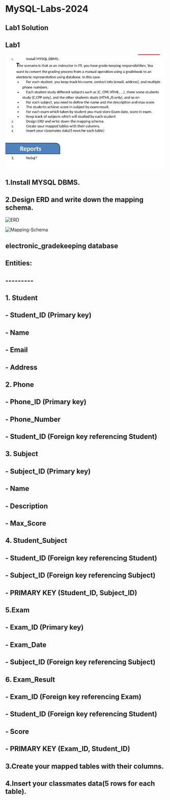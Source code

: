 # MySQL-Labs-2024
## Lab1 Solution

## Lab1
![lab1](https://github.com/fatmakhaledosman/MySQL-Labs-2024/blob/main/Labs-images/lab1.png)

##  1.Install MYSQL DBMS.


## 2.Design ERD and write down the mapping schema.

![ERD]()

![Mapping-Schema]()

## electronic_gradekeeping database

## Entities:
## ---------
## 1. Student
##     - Student_ID (Primary key)
##     - Name
##     - Email
##     - Address

## 2. Phone 
##     - Phone_ID (Primary key)
##     - Phone_Number
##     - Student_ID (Foreign key referencing Student)

## 3. Subject 
##     - Subject_ID (Primary key)
##     - Name
##     - Description 
##     - Max_Score 

## 4. Student_Subject  
##     - Student_ID (Foreign key referencing Student)
##     - Subject_ID (Foreign key referencing Subject)
##     - PRIMARY KEY (Student_ID, Subject_ID)

## 5.Exam 
##     - Exam_ID (Primary key)
##     - Exam_Date
##     - Subject_ID (Foreign key referencing Subject)

## 6. Exam_Result
##     - Exam_ID (Foreign key referencing Exam)
##     - Student_ID (Foreign key referencing Student)
##     - Score 
##     - PRIMARY KEY (Exam_ID, Student_ID)

## 3.Create your mapped tables with their columns.



## 4.Insert your classmates data(5 rows for each table).

